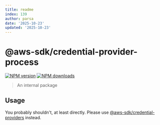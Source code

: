```yaml
---
title: readme
index: 139
author: parsa
date: '2025-10-23'
updated: '2025-10-23'
---
```

# @aws-sdk/credential-provider-process

[![NPM version](https://img.shields.io/npm/v/@aws-sdk/credential-provider-process/latest.svg)](https://www.npmjs.com/package/@aws-sdk/credential-provider-process)
[![NPM downloads](https://img.shields.io/npm/dm/@aws-sdk/credential-provider-process.svg)](https://www.npmjs.com/package/@aws-sdk/credential-provider-process)

> An internal package

## Usage

You probably shouldn't, at least directly. Please use [@aws-sdk/credential-providers](https://www.npmjs.com/package/@aws-sdk/credential-providers)
instead.
